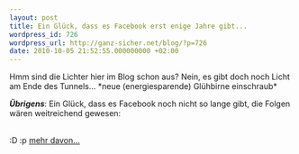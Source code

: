 ```yaml
---
layout: post
title: Ein Glück, dass es Facebook erst enige Jahre gibt...
wordpress_id: 726
wordpress_url: http://ganz-sicher.net/blog/?p=726
date: 2010-10-05 21:52:55.000000000 +02:00
---
```

Hmm sind die Lichter hier im Blog schon aus? Nein, es gibt doch noch Licht am Ende des Tunnels...
\*neue (energiesparende) Glühbirne einschraub\*

***Übrigens***: Ein Glück, dass es Facebook noch nicht so lange gibt, die Folgen wären weitreichend gewesen:

<!--more-->

<img class="borderimg centered" title="Gott bei Facebook" src="/wp-content/uploads/God-FB.jpg" alt="" />
<img class="borderimg centered" src="/wp-content/uploads/Asteroid-FB.jpg" alt="" />

<div class="infobox">
:D :p <a title="Facebook vor vielen Jahren" href="http://www.vinniev.com/if-facebook-existed-years-ago">mehr davon...</a>
</div>

